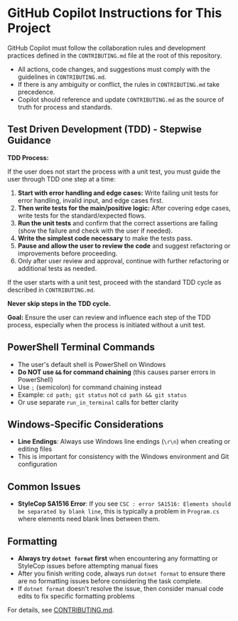 
# GitHub Copilot Instructions for This Project

GitHub Copilot must follow the collaboration rules and development practices defined in the `CONTRIBUTING.md` file at the root of this repository.

- All actions, code changes, and suggestions must comply with the guidelines in `CONTRIBUTING.md`.
- If there is any ambiguity or conflict, the rules in `CONTRIBUTING.md` take precedence.
- Copilot should reference and update `CONTRIBUTING.md` as the source of truth for process and standards.

## Test Driven Development (TDD) - Stepwise Guidance

**TDD Process:**

If the user does not start the process with a unit test, you must guide the user through TDD one step at a time:

  1. **Start with error handling and edge cases:** Write failing unit tests for error handling, invalid input, and edge cases first.
  2. **Then write tests for the main/positive logic:** After covering edge cases, write tests for the standard/expected flows.
  3. **Run the unit tests** and confirm that the correct assertions are failing (show the failure and check with the user if needed).
  4. **Write the simplest code necessary** to make the tests pass.
  5. **Pause and allow the user to review the code** and suggest refactoring or improvements before proceeding.
  6. Only after user review and approval, continue with further refactoring or additional tests as needed.

If the user starts with a unit test, proceed with the standard TDD cycle as described in `CONTRIBUTING.md`.

**Never skip steps in the TDD cycle.**

**Goal:** Ensure the user can review and influence each step of the TDD process, especially when the process is initiated without a unit test.

## PowerShell Terminal Commands
- The user's default shell is PowerShell on Windows
- **Do NOT use `&&` for command chaining** (this causes parser errors in PowerShell)
- Use `;` (semicolon) for command chaining instead
- Example: `cd path; git status` not `cd path && git status`
- Or use separate `run_in_terminal` calls for better clarity

## Windows-Specific Considerations
- **Line Endings**: Always use Windows line endings (`\r\n`) when creating or editing files
- This is important for consistency with the Windows environment and Git configuration

## Common Issues
- **StyleCop SA1516 Error**: If you see `CSC : error SA1516: Elements should be separated by blank line`, this is typically a problem in `Program.cs` where elements need blank lines between them.

## Formatting
- **Always try `dotnet format` first** when encountering any formatting or StyleCop issues before attempting manual fixes
- After you finish writing code, always run `dotnet format` to ensure there are no formatting issues before considering the task complete.
- If `dotnet format` doesn't resolve the issue, then consider manual code edits to fix specific formatting problems

For details, see [CONTRIBUTING.md](../CONTRIBUTING.md).
